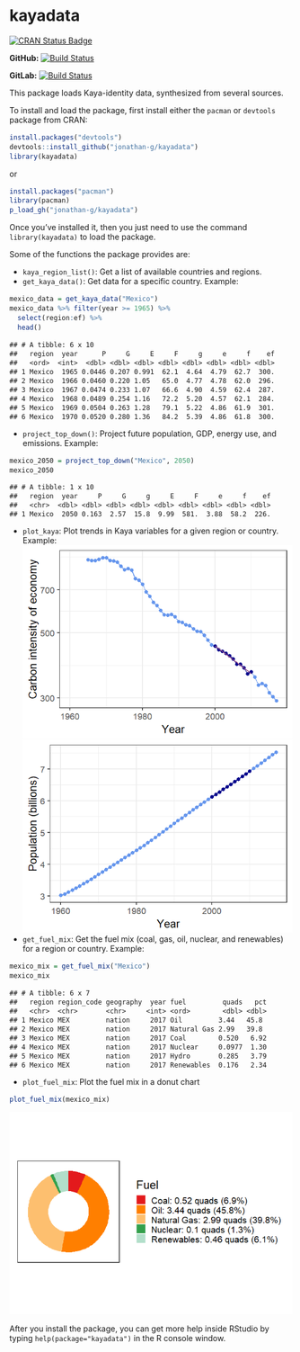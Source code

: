 kayadata
========

[![CRAN Status
Badge](https://www.r-pkg.org/badges/version/kayadata)](https://cran.r-project.org/package=kayadata)

**GitHub:** [![Build
Status](https://travis-ci.org/jonathan-g/kayadata.svg?branch=master)](https://github.com/jonathan-g/kayadata/commits/master)

**GitLab:** [![Build
Status](https://gitlab.jgilligan.org/gilligan_teaching/ees_3310/ees_3310_software/kayadata/badges/master/build.svg)](https://gitlab.jgilligan.org/gilligan_teaching/ees_3310/ees_3310_software/kayadata/commits/master)

This package loads Kaya-identity data, synthesized from several sources.

To install and load the package, first install either the `pacman` or
`devtools` package from CRAN:

``` r
install.packages("devtools")
devtools::install_github("jonathan-g/kayadata")
library(kayadata)
```

or

``` r
install.packages("pacman")
library(pacman)
p_load_gh("jonathan-g/kayadata")
```

Once you’ve installed it, then you just need to use the command
`library(kayadata)` to load the package.

Some of the functions the package provides are:

-   `kaya_region_list()`: Get a list of available countries and regions.
-   `get_kaya_data()`: Get data for a specific country. Example:

``` r
mexico_data = get_kaya_data("Mexico") 
mexico_data %>% filter(year >= 1965) %>% 
  select(region:ef) %>%
  head()
```

    ## # A tibble: 6 x 10
    ##   region  year      P     G     E     F     g     e     f    ef
    ##   <ord>  <int>  <dbl> <dbl> <dbl> <dbl> <dbl> <dbl> <dbl> <dbl>
    ## 1 Mexico  1965 0.0446 0.207 0.991  62.1  4.64  4.79  62.7  300.
    ## 2 Mexico  1966 0.0460 0.220 1.05   65.0  4.77  4.78  62.0  296.
    ## 3 Mexico  1967 0.0474 0.233 1.07   66.6  4.90  4.59  62.4  287.
    ## 4 Mexico  1968 0.0489 0.254 1.16   72.2  5.20  4.57  62.1  284.
    ## 5 Mexico  1969 0.0504 0.263 1.28   79.1  5.22  4.86  61.9  301.
    ## 6 Mexico  1970 0.0520 0.280 1.36   84.2  5.39  4.86  61.8  300.

-   `project_top_down()`: Project future population, GDP, energy use,
    and emissions. Example:

``` r
mexico_2050 = project_top_down("Mexico", 2050)
mexico_2050
```

    ## # A tibble: 1 x 10
    ##   region  year     P     G     g     E     F     e     f    ef
    ##   <chr>  <dbl> <dbl> <dbl> <dbl> <dbl> <dbl> <dbl> <dbl> <dbl>
    ## 1 Mexico  2050 0.163  2.57  15.8  9.99  581.  3.88  58.2  226.

-   `plot_kaya`: Plot trends in Kaya variables for a given region or
    country. Example:
    ![](README_files/figure-markdown_github/plot-kaya-1.png)
    ![](README_files/figure-markdown_github/plot-kaya-world-1.png)
-   `get_fuel_mix`: Get the fuel mix (coal, gas, oil, nuclear, and
    renewables) for a region or country. Example:

``` r
mexico_mix = get_fuel_mix("Mexico")
mexico_mix
```

    ## # A tibble: 6 x 7
    ##   region region_code geography  year fuel         quads   pct
    ##   <chr>  <chr>       <chr>     <int> <ord>        <dbl> <dbl>
    ## 1 Mexico MEX         nation     2017 Oil         3.44   45.8 
    ## 2 Mexico MEX         nation     2017 Natural Gas 2.99   39.8 
    ## 3 Mexico MEX         nation     2017 Coal        0.520   6.92
    ## 4 Mexico MEX         nation     2017 Nuclear     0.0977  1.30
    ## 5 Mexico MEX         nation     2017 Hydro       0.285   3.79
    ## 6 Mexico MEX         nation     2017 Renewables  0.176   2.34

-   `plot_fuel_mix`: Plot the fuel mix in a donut chart

``` r
plot_fuel_mix(mexico_mix)
```

![](README_files/figure-markdown_github/plot-fuel-mix-1.png)

After you install the package, you can get more help inside RStudio by
typing `help(package="kayadata")` in the R console window.
